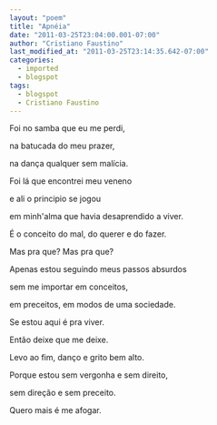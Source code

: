 ```yaml
---
layout: "poem"
title: "Apnéia"
date: "2011-03-25T23:04:00.001-07:00"
author: "Cristiano Faustino"
last_modified_at: "2011-03-25T23:14:35.642-07:00"
categories:
  - imported
  - blogspot
tags:
  - blogspot
  - Cristiano Faustino
---
```


Foi no samba que eu me perdi,

na batucada do meu prazer,

na dança qualquer sem malícia.

Foi lá que encontrei meu veneno

e ali o principio se jogou

em minh'alma que havia desaprendido a viver.

É o conceito do mal, do querer e do fazer.

Mas pra que? Mas pra que?

Apenas estou seguindo meus passos absurdos

sem me importar em conceitos,

em preceitos, em modos de uma sociedade.

Se estou aqui é pra viver.

Então deixe que me deixe.

Levo ao fim, danço e grito bem alto.

Porque estou sem vergonha e sem direito,

sem direção e sem preceito.

Quero mais é me afogar.